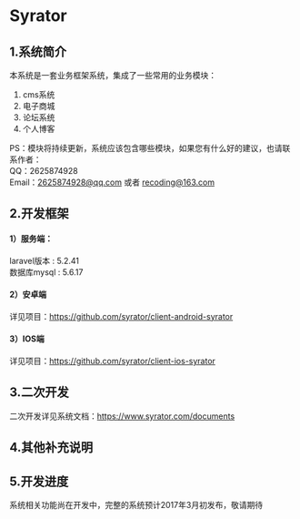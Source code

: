 # Syrator

## 1.系统简介
本系统是一套业务框架系统，集成了一些常用的业务模块：  
1) cms系统  
2) 电子商城  
3) 论坛系统  
4) 个人博客  

PS：模块将持续更新，系统应该包含哪些模块，如果您有什么好的建议，也请联系作者：  
QQ：2625874928  
Email：2625874928@qq.com 或者 recoding@163.com

## 2.开发框架
#### 1）服务端：  
laravel版本 : 5.2.41  
数据库mysql : 5.6.17  

#### 2）安卓端  
详见项目：https://github.com/syrator/client-android-syrator

#### 3）IOS端
详见项目：https://github.com/syrator/client-ios-syrator

## 3.二次开发  
二次开发详见系统文档：https://www.syrator.com/documents

## 4.其他补充说明

## 5.开发进度
系统相关功能尚在开发中，完整的系统预计2017年3月初发布，敬请期待